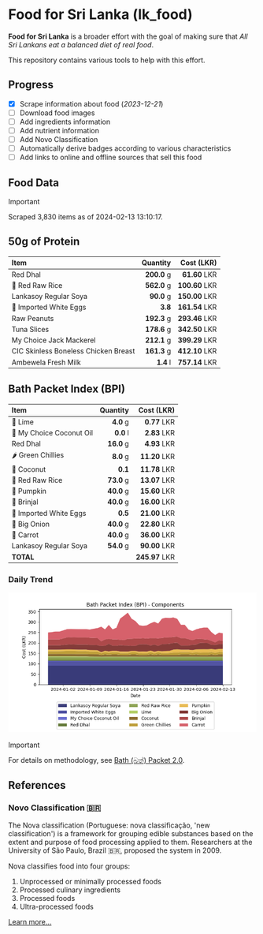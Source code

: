 # Food for Sri Lanka (lk_food)

**Food for Sri Lanka** is a broader effort with the goal of making sure that *All Sri Lankans eat a balanced diet of real food*.

This repository contains various tools to help with this effort.

## Progress

* [X] Scrape information about food (*2023-12-21*)
* [ ] Download food images
* [ ] Add ingredients information
* [ ] Add nutrient information
* [ ] Add Novo Classification
* [ ] Automatically derive badges according to various characteristics
* [ ] Add links to online and offline sources that sell this food

## Food Data

> [!IMPORTANT]
> Scraped 3,830 items as of 2024-02-13 13:10:17.

## 50g of Protein

<div id="table_protein">

Item | Quantity | Cost (LKR)
:--- | ---: | ---:
Red Dhal | **200.0** g | **61.60** LKR
🍚 Red Raw Rice | **562.0** g | **100.60** LKR
Lankasoy Regular Soya | **90.0** g | **150.00** LKR
🥚 Imported White Eggs | **3.8**  | **161.54** LKR
Raw Peanuts | **192.3** g | **293.46** LKR
Tuna Slices | **178.6** g | **342.50** LKR
My Choice Jack Mackerel | **212.1** g | **399.29** LKR
CIC Skinless Boneless Chicken Breast | **161.3** g | **412.10** LKR
Ambewela Fresh Milk | **1.4** l | **757.14** LKR

</div>

## Bath Packet Index (BPI)

<div id="table_bp">

Item | Quantity | Cost (LKR)
:--- | ---: | ---:
🍋 Lime | **4.0** g | **0.77** LKR
🥥 My Choice Coconut Oil | **0.0** l | **2.83** LKR
Red Dhal | **16.0** g | **4.93** LKR
🌶️ Green Chillies | **8.0** g | **11.20** LKR
🥥 Coconut | **0.1**  | **11.78** LKR
🍚 Red Raw Rice | **73.0** g | **13.07** LKR
🎃 Pumpkin | **40.0** g | **15.60** LKR
🍆 Brinjal | **40.0** g | **16.00** LKR
🥚 Imported White Eggs | **0.5**  | **21.00** LKR
🧅 Big Onion | **40.0** g | **22.80** LKR
🥕 Carrot | **40.0** g | **36.00** LKR
Lankasoy Regular Soya | **54.0** g | **90.00** LKR
**TOTAL** |   | **245.97** LKR

</div>

### Daily Trend

![BPI](images/bpi.png)

> [!IMPORTANT]
> For details on methodology, see [Bath (බත්) Packet 2.0](https://medium.com/on-economics/bath-%E0%B6%B6%E0%B6%AD%E0%B7%8A-packet-2-0-f3e999c54bf5).

## References

### Novo Classification 🇧🇷

The Nova classification (Portuguese: nova classificação, 'new classification') is a framework for grouping edible substances based on the extent and purpose of food processing applied to them. Researchers at the University of São Paulo, Brazil 🇧🇷, proposed the system in 2009.

Nova classifies food into four groups:

1. Unprocessed or minimally processed foods
2. Processed culinary ingredients
3. Processed foods
4. Ultra-processed foods

[Learn more...](https://en.wikipedia.org/wiki/Nova_classification)
